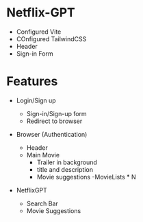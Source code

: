 # Netflix-GPT

- Configured Vite
- COnfigured TailwindCSS
- Header
- Sign-in Form

# Features

- Login/Sign up

  - Sign-in/Sign-up form
  - Redirect to browser

- Browser (Authentication)

  - Header
  - Main Movie
    - Trailer in background
    - title and description
    - Movie suggestions
      -MovieLists \* N

- NetflixGPT
  - Search Bar
  - Movie Suggestions
